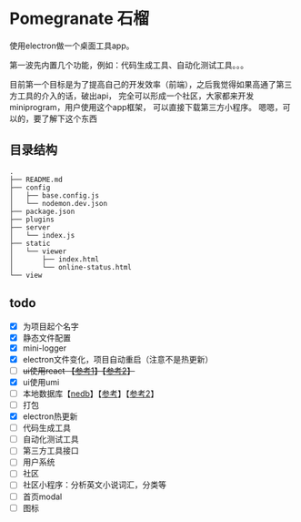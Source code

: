 # Pomegranate 石榴

使用electron做一个桌面工具app。

第一波先内置几个功能，例如：代码生成工具、自动化测试工具。。。


目前第一个目标是为了提高自己的开发效率（前端），之后我觉得如果高通了第三方工具的介入的话，破出api，
完全可以形成一个社区，大家都来开发miniprogram，用户使用这个app框架， 可以直接下载第三方小程序。
嗯嗯，可以的，要了解下这个东西

## 目录结构
```
.
├── README.md
├── config
│   ├── base.config.js
│   └── nodemon.dev.json
├── package.json
├── plugins
├── server
│   └── index.js
├── static
│   └── viewer
│       ├── index.html
│       └── online-status.html
└── view
```



## todo
* [x] 为项目起个名字
* [x] 静态文件配置
* [x] mini-logger
* [x] electron文件变化，项目自动重启（注意不是热更新）
* [ ] ~~ui使用react 【[参考1](https://www.jianshu.com/p/91a4214b913b)】【[参考2](https://segmentfault.com/a/1190000017210172)】~~
* [x] ui使用umi
* [ ] 本地数据库【[nedb](https://github.com/louischatriot/nedb)】【[参考](https://www.cnblogs.com/buzhiqianduan/p/7620099.html)】【[参考2](https://www.cnblogs.com/buzhiqianduan/p/7620099.html)】
* [ ] 打包
* [x] electron热更新
* [ ] 代码生成工具
* [ ] 自动化测试工具
* [ ] 第三方工具接口
* [ ] 用户系统
* [ ] 社区
* [ ] 社区小程序：分析英文小说词汇，分类等
* [ ] 首页modal
* [ ] 图标